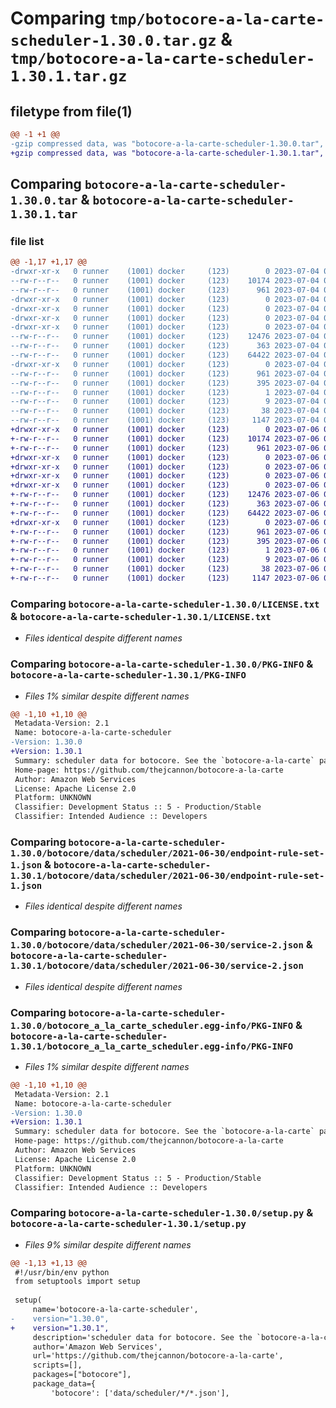 # Comparing `tmp/botocore-a-la-carte-scheduler-1.30.0.tar.gz` & `tmp/botocore-a-la-carte-scheduler-1.30.1.tar.gz`

## filetype from file(1)

```diff
@@ -1 +1 @@
-gzip compressed data, was "botocore-a-la-carte-scheduler-1.30.0.tar", last modified: Tue Jul  4 01:45:05 2023, max compression
+gzip compressed data, was "botocore-a-la-carte-scheduler-1.30.1.tar", last modified: Thu Jul  6 01:45:31 2023, max compression
```

## Comparing `botocore-a-la-carte-scheduler-1.30.0.tar` & `botocore-a-la-carte-scheduler-1.30.1.tar`

### file list

```diff
@@ -1,17 +1,17 @@
-drwxr-xr-x   0 runner    (1001) docker     (123)        0 2023-07-04 01:45:05.706878 botocore-a-la-carte-scheduler-1.30.0/
--rw-r--r--   0 runner    (1001) docker     (123)    10174 2023-07-04 01:45:05.000000 botocore-a-la-carte-scheduler-1.30.0/LICENSE.txt
--rw-r--r--   0 runner    (1001) docker     (123)      961 2023-07-04 01:45:05.706878 botocore-a-la-carte-scheduler-1.30.0/PKG-INFO
-drwxr-xr-x   0 runner    (1001) docker     (123)        0 2023-07-04 01:45:05.702878 botocore-a-la-carte-scheduler-1.30.0/botocore/
-drwxr-xr-x   0 runner    (1001) docker     (123)        0 2023-07-04 01:45:05.702878 botocore-a-la-carte-scheduler-1.30.0/botocore/data/
-drwxr-xr-x   0 runner    (1001) docker     (123)        0 2023-07-04 01:45:05.702878 botocore-a-la-carte-scheduler-1.30.0/botocore/data/scheduler/
-drwxr-xr-x   0 runner    (1001) docker     (123)        0 2023-07-04 01:45:05.702878 botocore-a-la-carte-scheduler-1.30.0/botocore/data/scheduler/2021-06-30/
--rw-r--r--   0 runner    (1001) docker     (123)    12476 2023-07-04 01:44:02.000000 botocore-a-la-carte-scheduler-1.30.0/botocore/data/scheduler/2021-06-30/endpoint-rule-set-1.json
--rw-r--r--   0 runner    (1001) docker     (123)      363 2023-07-04 01:44:02.000000 botocore-a-la-carte-scheduler-1.30.0/botocore/data/scheduler/2021-06-30/paginators-1.json
--rw-r--r--   0 runner    (1001) docker     (123)    64422 2023-07-04 01:44:02.000000 botocore-a-la-carte-scheduler-1.30.0/botocore/data/scheduler/2021-06-30/service-2.json
-drwxr-xr-x   0 runner    (1001) docker     (123)        0 2023-07-04 01:45:05.702878 botocore-a-la-carte-scheduler-1.30.0/botocore_a_la_carte_scheduler.egg-info/
--rw-r--r--   0 runner    (1001) docker     (123)      961 2023-07-04 01:45:05.000000 botocore-a-la-carte-scheduler-1.30.0/botocore_a_la_carte_scheduler.egg-info/PKG-INFO
--rw-r--r--   0 runner    (1001) docker     (123)      395 2023-07-04 01:45:05.000000 botocore-a-la-carte-scheduler-1.30.0/botocore_a_la_carte_scheduler.egg-info/SOURCES.txt
--rw-r--r--   0 runner    (1001) docker     (123)        1 2023-07-04 01:45:05.000000 botocore-a-la-carte-scheduler-1.30.0/botocore_a_la_carte_scheduler.egg-info/dependency_links.txt
--rw-r--r--   0 runner    (1001) docker     (123)        9 2023-07-04 01:45:05.000000 botocore-a-la-carte-scheduler-1.30.0/botocore_a_la_carte_scheduler.egg-info/top_level.txt
--rw-r--r--   0 runner    (1001) docker     (123)       38 2023-07-04 01:45:05.706878 botocore-a-la-carte-scheduler-1.30.0/setup.cfg
--rw-r--r--   0 runner    (1001) docker     (123)     1147 2023-07-04 01:45:05.000000 botocore-a-la-carte-scheduler-1.30.0/setup.py
+drwxr-xr-x   0 runner    (1001) docker     (123)        0 2023-07-06 01:45:31.719216 botocore-a-la-carte-scheduler-1.30.1/
+-rw-r--r--   0 runner    (1001) docker     (123)    10174 2023-07-06 01:45:31.000000 botocore-a-la-carte-scheduler-1.30.1/LICENSE.txt
+-rw-r--r--   0 runner    (1001) docker     (123)      961 2023-07-06 01:45:31.719216 botocore-a-la-carte-scheduler-1.30.1/PKG-INFO
+drwxr-xr-x   0 runner    (1001) docker     (123)        0 2023-07-06 01:45:31.715216 botocore-a-la-carte-scheduler-1.30.1/botocore/
+drwxr-xr-x   0 runner    (1001) docker     (123)        0 2023-07-06 01:45:31.715216 botocore-a-la-carte-scheduler-1.30.1/botocore/data/
+drwxr-xr-x   0 runner    (1001) docker     (123)        0 2023-07-06 01:45:31.715216 botocore-a-la-carte-scheduler-1.30.1/botocore/data/scheduler/
+drwxr-xr-x   0 runner    (1001) docker     (123)        0 2023-07-06 01:45:31.719216 botocore-a-la-carte-scheduler-1.30.1/botocore/data/scheduler/2021-06-30/
+-rw-r--r--   0 runner    (1001) docker     (123)    12476 2023-07-06 01:44:40.000000 botocore-a-la-carte-scheduler-1.30.1/botocore/data/scheduler/2021-06-30/endpoint-rule-set-1.json
+-rw-r--r--   0 runner    (1001) docker     (123)      363 2023-07-06 01:44:40.000000 botocore-a-la-carte-scheduler-1.30.1/botocore/data/scheduler/2021-06-30/paginators-1.json
+-rw-r--r--   0 runner    (1001) docker     (123)    64422 2023-07-06 01:44:40.000000 botocore-a-la-carte-scheduler-1.30.1/botocore/data/scheduler/2021-06-30/service-2.json
+drwxr-xr-x   0 runner    (1001) docker     (123)        0 2023-07-06 01:45:31.719216 botocore-a-la-carte-scheduler-1.30.1/botocore_a_la_carte_scheduler.egg-info/
+-rw-r--r--   0 runner    (1001) docker     (123)      961 2023-07-06 01:45:31.000000 botocore-a-la-carte-scheduler-1.30.1/botocore_a_la_carte_scheduler.egg-info/PKG-INFO
+-rw-r--r--   0 runner    (1001) docker     (123)      395 2023-07-06 01:45:31.000000 botocore-a-la-carte-scheduler-1.30.1/botocore_a_la_carte_scheduler.egg-info/SOURCES.txt
+-rw-r--r--   0 runner    (1001) docker     (123)        1 2023-07-06 01:45:31.000000 botocore-a-la-carte-scheduler-1.30.1/botocore_a_la_carte_scheduler.egg-info/dependency_links.txt
+-rw-r--r--   0 runner    (1001) docker     (123)        9 2023-07-06 01:45:31.000000 botocore-a-la-carte-scheduler-1.30.1/botocore_a_la_carte_scheduler.egg-info/top_level.txt
+-rw-r--r--   0 runner    (1001) docker     (123)       38 2023-07-06 01:45:31.719216 botocore-a-la-carte-scheduler-1.30.1/setup.cfg
+-rw-r--r--   0 runner    (1001) docker     (123)     1147 2023-07-06 01:45:31.000000 botocore-a-la-carte-scheduler-1.30.1/setup.py
```

### Comparing `botocore-a-la-carte-scheduler-1.30.0/LICENSE.txt` & `botocore-a-la-carte-scheduler-1.30.1/LICENSE.txt`

 * *Files identical despite different names*

### Comparing `botocore-a-la-carte-scheduler-1.30.0/PKG-INFO` & `botocore-a-la-carte-scheduler-1.30.1/PKG-INFO`

 * *Files 1% similar despite different names*

```diff
@@ -1,10 +1,10 @@
 Metadata-Version: 2.1
 Name: botocore-a-la-carte-scheduler
-Version: 1.30.0
+Version: 1.30.1
 Summary: scheduler data for botocore. See the `botocore-a-la-carte` package for more info.
 Home-page: https://github.com/thejcannon/botocore-a-la-carte
 Author: Amazon Web Services
 License: Apache License 2.0
 Platform: UNKNOWN
 Classifier: Development Status :: 5 - Production/Stable
 Classifier: Intended Audience :: Developers
```

### Comparing `botocore-a-la-carte-scheduler-1.30.0/botocore/data/scheduler/2021-06-30/endpoint-rule-set-1.json` & `botocore-a-la-carte-scheduler-1.30.1/botocore/data/scheduler/2021-06-30/endpoint-rule-set-1.json`

 * *Files identical despite different names*

### Comparing `botocore-a-la-carte-scheduler-1.30.0/botocore/data/scheduler/2021-06-30/service-2.json` & `botocore-a-la-carte-scheduler-1.30.1/botocore/data/scheduler/2021-06-30/service-2.json`

 * *Files identical despite different names*

### Comparing `botocore-a-la-carte-scheduler-1.30.0/botocore_a_la_carte_scheduler.egg-info/PKG-INFO` & `botocore-a-la-carte-scheduler-1.30.1/botocore_a_la_carte_scheduler.egg-info/PKG-INFO`

 * *Files 1% similar despite different names*

```diff
@@ -1,10 +1,10 @@
 Metadata-Version: 2.1
 Name: botocore-a-la-carte-scheduler
-Version: 1.30.0
+Version: 1.30.1
 Summary: scheduler data for botocore. See the `botocore-a-la-carte` package for more info.
 Home-page: https://github.com/thejcannon/botocore-a-la-carte
 Author: Amazon Web Services
 License: Apache License 2.0
 Platform: UNKNOWN
 Classifier: Development Status :: 5 - Production/Stable
 Classifier: Intended Audience :: Developers
```

### Comparing `botocore-a-la-carte-scheduler-1.30.0/setup.py` & `botocore-a-la-carte-scheduler-1.30.1/setup.py`

 * *Files 9% similar despite different names*

```diff
@@ -1,13 +1,13 @@
 #!/usr/bin/env python
 from setuptools import setup
 
 setup(
     name='botocore-a-la-carte-scheduler',
-    version="1.30.0",
+    version="1.30.1",
     description='scheduler data for botocore. See the `botocore-a-la-carte` package for more info.',
     author='Amazon Web Services',
     url='https://github.com/thejcannon/botocore-a-la-carte',
     scripts=[],
     packages=["botocore"],
     package_data={
         'botocore': ['data/scheduler/*/*.json'],
```

